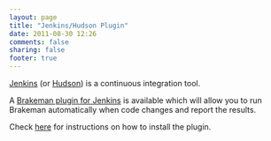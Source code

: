 ```yaml
---
layout: page
title: "Jenkins/Hudson Plugin"
date: 2011-08-30 12:26
comments: false
sharing: false
footer: true
---
```


[Jenkins](http://jenkins-ci.org/) (or [Hudson](http://hudson-ci.org)) is a continuous integration tool.

A [Brakeman plugin for Jenkins](http://wiki.jenkins-ci.org/display/JENKINS/Brakeman+Plugin) is available which will allow you to run Brakeman automatically when code changes and report the results.

Check [here](docs/jenkins/installation) for instructions on how to install the plugin.
